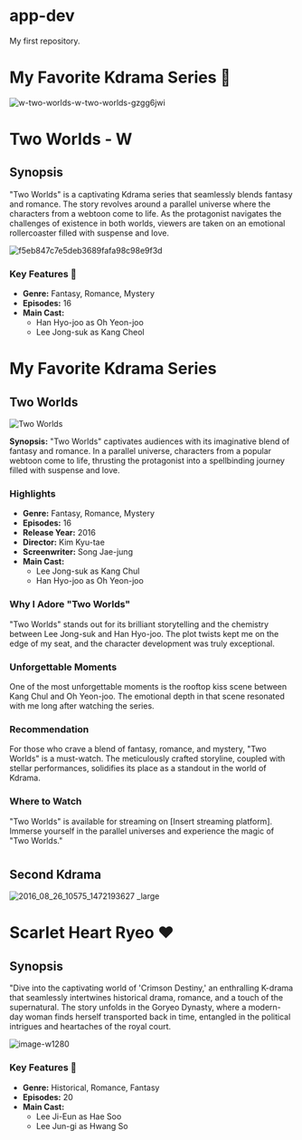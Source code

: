 # app-dev
 My first repository.
 # My Favorite Kdrama Series 🌟

![w-two-worlds-w-two-worlds-gzgg6jwi](https://github.com/jmmhcayetano/app-dev/assets/151894013/6ab198ea-cffd-4742-8eb0-5ed8c3cb8dbc)

# Two Worlds - W 

## Synopsis

"Two Worlds" is a captivating Kdrama series that seamlessly blends fantasy and romance. The story revolves around a parallel universe where the characters from a webtoon come to life. As the protagonist navigates the challenges of existence in both worlds, viewers are taken on an emotional rollercoaster filled with suspense and love.

![f5eb847c7e5deb3689fafa98c98e9f3d](https://github.com/jmmhcayetano/app-dev/assets/151894013/a387c630-5c0b-4ac3-a5d6-d076fd242410)


### Key Features 💖

- **Genre:** Fantasy, Romance, Mystery
- **Episodes:** 16
- **Main Cast:**
  - Han Hyo-joo as Oh Yeon-joo
  - Lee Jong-suk as Kang Cheol
 #
 # My Favorite Kdrama Series

## Two Worlds

![Two Worlds](insert_image_link_here)

**Synopsis:**
"Two Worlds" captivates audiences with its imaginative blend of fantasy and romance. In a parallel universe, characters from a popular webtoon come to life, thrusting the protagonist into a spellbinding journey filled with suspense and love.

### Highlights

- **Genre:** Fantasy, Romance, Mystery
- **Episodes:** 16
- **Release Year:** 2016
- **Director:** Kim Kyu-tae
- **Screenwriter:** Song Jae-jung
- **Main Cast:**
  - Lee Jong-suk as Kang Chul
  - Han Hyo-joo as Oh Yeon-joo

### Why I Adore "Two Worlds"

"Two Worlds" stands out for its brilliant storytelling and the chemistry between Lee Jong-suk and Han Hyo-joo. The plot twists kept me on the edge of my seat, and the character development was truly exceptional.

### Unforgettable Moments

One of the most unforgettable moments is the rooftop kiss scene between Kang Chul and Oh Yeon-joo. The emotional depth in that scene resonated with me long after watching the series.

### Recommendation

For those who crave a blend of fantasy, romance, and mystery, "Two Worlds" is a must-watch. The meticulously crafted storyline, coupled with stellar performances, solidifies its place as a standout in the world of Kdrama.

### Where to Watch

"Two Worlds" is available for streaming on [Insert streaming platform]. Immerse yourself in the parallel universes and experience the magic of "Two Worlds."



 #
 ## Second Kdrama
  
 ![2016_08_26_10575_1472193627 _large](https://github.com/jmmhcayetano/app-dev/assets/151894013/1eb2486c-a937-4006-a73a-e39e980dda42)

# Scarlet Heart Ryeo ❤️


## Synopsis

"Dive into the captivating world of 'Crimson Destiny,' an enthralling K-drama that seamlessly intertwines historical drama, romance, and a touch of the supernatural. The story unfolds in the Goryeo Dynasty, where a modern-day woman finds herself transported back in time, entangled in the political intrigues and heartaches of the royal court.

![image-w1280](https://github.com/jmmhcayetano/app-dev/assets/151894013/ac078b55-7d23-4eff-abc9-e92e8c78302b)


### Key Features 💖

- **Genre:** Historical, Romance, Fantasy
- **Episodes:** 20
- **Main Cast:**
  - Lee Ji-Eun as Hae Soo
  - Lee Jun-gi as Hwang So





